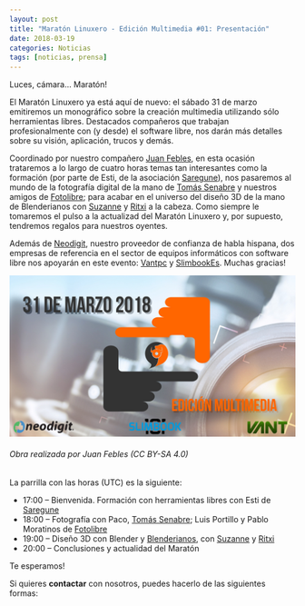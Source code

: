 ```yaml
---
layout: post
title: "Maratón Linuxero - Edición Multimedia #01: Presentación"
date: 2018-03-19
categories: Noticias
tags: [noticias, prensa]
---
```

Luces, cámara… Maratón!

El Maratón Linuxero ya está aquí de nuevo: el sábado 31 de marzo emitiremos un monográfico sobre la creación multimedia utilizando sólo herramientas libres. Destacados compañeros que trabajan profesionalmente con (y desde) el software libre, nos darán más detalles sobre su visión, aplicación, trucos y demás. 

Coordinado por nuestro compañero [Juan Febles](https://t.me/podcastlinux), en esta ocasión trataremos a lo largo de cuatro horas temas tan interesantes como la formación (por parte de Esti, de la asociación [Saregune](http://www.saregune.net/es/)), nos pasaremos al mundo de la fotografía digital de la mano de [Tomás Senabre](http://www.tomassenabre.es/) y nuestros amigos de [Fotolibre](http://fotolibre.net/); para acabar en el universo del diseño 3D de la mano de Blenderianos con [Suzanne](https://telegram.me/suzanneelhada) y [Ritxi](https://twitter.com/ritxinur) a la cabeza. Como siempre le tomaremos el pulso a la actualizad del Maratón Linuxero y, por supuesto, tendremos regalos para nuestros oyentes.

Además de [Neodigit](https://www.neodigit.net/), nuestro proveedor de confianza de habla hispana, dos empresas de referencia en el sector de equipos informáticos con software libre nos apoyarán en este evento: [Vantpc](http://www.vantpc.es/) y [SlimbookEs](https://slimbook.es/). Muchas gracias!

![#Cartel](/media/Maraton31MAR18/maraton_multimedia_Paco+patrocinio.jpg)
###### Obra realizada por Juan Febles (CC BY-SA 4.0)

La parrilla con las horas (UTC) es la siguiente:

   * 17:00 – Bienvenida. Formación con herramientas libres con Esti de [Saregune](http://www.saregune.net/es/)
   * 18:00 – Fotografía con Paco, [Tomás Senabre](http://www.tomassenabre.es/); Luis Portillo y Pablo Moratinos de [Fotolibre](http://fotolibre.net/)
   * 19:00 – Diseño 3D con Blender y [Blenderianos](https://twitter.com/RBlenderianos), con [Suzanne](https://telegram.me/suzanneelhada) y [Ritxi](https://twitter.com/ritxinur)
   * 20:00 – Conclusiones y actualidad del Maratón


Te esperamos!


Si quieres **contactar** con nosotros, puedes hacerlo de las siguientes formas: 
